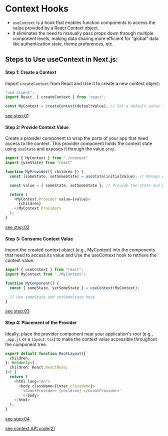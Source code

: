 # Context Hooks
* `useContext` is a hook that enables function components to access the value provided by a React Context object.
* It eliminates the need to manually pass props down through multiple component levels, making data sharing more efficient for "global" data like authentication state, theme preferences, etc.

## Steps to Use useContext in Next.js:
#### Step 1: Create a Context
Import `createContext` from React and Use it to create a new context object:

```typescript
"use client";
import React, { createContext } from 'react';

const MyContext = createContext(defaultValue); // Set a default value if needed
```
[see step:01](./src/app/context.tsx)

#### Step 2: Provide Context Value
Create a provider component to wrap the parts of your app that need access to the context.
This provider component holds the context state using `useState` and exposes it through the value `prop`.

```typescript
import { MyContext } from "./context"
import {useState} from "react"

function MyProvider({ children }) {
  const [someState, setSomeState] = useState(initialValue); // Manage context state

  const value = { someState, setSomeState }; // Provide the state and update function

  return (
    <MyContext.Provider value={value}>
      {children}
    </MyContext.Provider>
  );
}
```
[see step:02](./src/app/countProvider.tsx)

#### Step 3: Consume Context Value
Import the created context object (e.g., MyContext) into the components that need to access its value and Use the useContext hook to retrieve the context value.

```typescript
import { useContext } from "react";
import MyContext from './MyContext';

function MyComponent() {
  const { someState, setSomeState } = useContext(MyContext);

  // Use someState and setSomeState here
}
```
[see step:03](./src/app/page.tsx)

#### Step 4: Placement of the Provider
Ideally, place the provider component near your application's root (e.g., `_app.js` or a `layout.tsx`) to make the context value accessible throughout the component tree.

```typescript
export default function RootLayout({
  children,
}: Readonly<{
  children: React.ReactNode;
}>) {
  return (
    <html lang="en">
      <body className={inter.className}>
       `<CountProvider> {children} </CountProvider>`
        </body>
    </html>
  );
}
```
[see step:04](./src/app/layout.tsx)

[see context API code(2)](./src/app//contextApi)